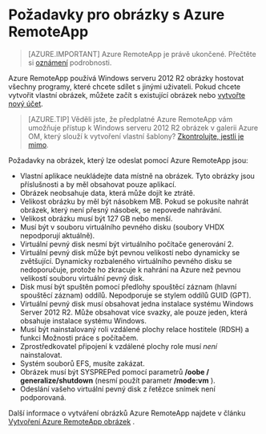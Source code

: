 
<properties
    pageTitle="Požadavky na Azure obrázek RemoteApp | Microsoft Azure"
    description="Další informace o požadavcích pro vytváření obrázky pro použití se Azure RemoteApp"
    services="remoteapp"
    documentationCenter=""
    authors="lizap"
    manager="mbaldwin" />

<tags
    ms.service="remoteapp"
    ms.workload="compute"
    ms.tgt_pltfrm="na"
    ms.devlang="na"
    ms.topic="article"
    ms.date="08/15/2016"
    ms.author="elizapo" />



# <a name="requirements-for-azure-remoteapp-images"></a>Požadavky pro obrázky s Azure RemoteApp

> [AZURE.IMPORTANT]
> Azure RemoteApp je právě ukončené. Přečtěte si [oznámení](https://go.microsoft.com/fwlink/?linkid=821148) podrobnosti.

Azure RemoteApp používá Windows serveru 2012 R2 obrázky hostovat všechny programy, které chcete sdílet s jinými uživateli. Pokud chcete vytvořit vlastní obrázek, můžete začít s existující obrázek nebo [vytvořte nový účet](remoteapp-create-custom-image.md).

> [AZURE.TIP] Věděli jste, že předplatné Azure RemoteApp vám umožňuje přístup k Windows serveru 2012 R2 obrázek v galerii Azure OM, který slouží k vytvoření vlastní šablony? [Zkontrolujte, jestli je mimo](remoteapp-image-on-azurevm.md).  


Požadavky na obrázek, který lze odeslat pomocí Azure RemoteApp jsou:


- Vlastní aplikace neukládejte data místně na obrázek. Tyto obrázky jsou příslušnosti a by měl obsahovat pouze aplikací.
- Obrázek neobsahuje data, která může dojít ke ztrátě.
- Velikost obrázku by měl být násobkem MB. Pokud se pokusíte nahrát obrázek, který není přesný násobek, se nepovede nahrávání.
- Velikost obrázku musí být 127 GB nebo menší.
- Musí být v souboru virtuálního pevného disku (soubory VHDX nepodporují aktuálně).
- Virtuální pevný disk nesmí být virtuálního počítače generování 2.
- Virtuální pevný disk může být pevnou velikostí nebo dynamicky se zvětšující. Dynamicky rozbaleného virtuálního pevného disku se nedoporučuje, protože ho zkracuje k nahrání na Azure než pevnou velikostí souboru virtuální pevný disk.
- Disk musí být spuštěn pomocí předlohy spouštěcí záznam (hlavní spouštěcí záznam) oddílů. Nepodporuje se stylem oddílů GUID (GPT).
- Virtuální pevný disk musí obsahovat jedna instalace systému Windows Server 2012 R2. Může obsahovat více svazky, ale pouze jeden, která obsahuje instalace systému Windows.
- Musí být nainstalovaný roli vzdálené plochy relace hostitele (RDSH) a funkci Možnosti práce s počítačem.
- Zprostředkovatel připojení k vzdálené plochy role musí *není* nainstalovat.
- Systém souborů EFS, musíte zakázat.
- Obrázek musí být SYSPREPed pomocí parametrů **/oobe / generalize/shutdown** (nesmí použít parametr **/mode:vm** ).
- Odeslání vašeho virtuální pevný disk z řetězce snímek není podporovaná.

Další informace o vytváření obrázků Azure RemoteApp najdete v článku [Vytvoření Azure RemoteApp obrázek](remoteapp-imageoptions.md) .
